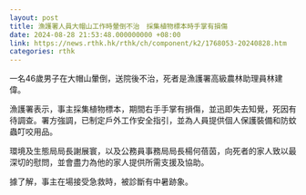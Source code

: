 ```yaml
---
layout: post
title: 漁護署人員大帽山工作時暈倒不治　採集植物標本時手掌有損傷
date: 2024-08-28 21:53:48.000000000 +08:00
link: https://news.rthk.hk/rthk/ch/component/k2/1768053-20240828.htm
categories: rthk
---
```


一名46歲男子在大帽山暈倒，送院後不治，死者是漁護署高級農林助理員林建偉。

漁護署表示，事主採集植物標本，期間右手手掌有損傷，並迅即失去知覺，死因有待調查。署方強調，已制定戶外工作安全指引，並為人員提供個人保護裝備和防蚊蟲叮咬用品。

環境及生態局局長謝展寰，以及公務員事務局局長楊何蓓茵，向死者的家人致以最深切的慰問，並會盡力為他的家人提供所需支援及協助。

據了解，事主在場接受急救時，被診斷有中暑跡象。
